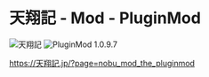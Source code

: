 # 天翔記 - Mod - PluginMod

![天翔記](https://img.shields.io/badge/天翔記-with_PK-6479ff.svg)
![PluginMod 1.0.9.7](https://img.shields.io/badge/PluginMod-1.0.9.7-6479ff.svg)

https://天翔記.jp/?page=nobu_mod_the_pluginmod